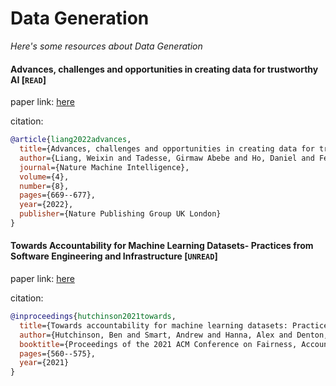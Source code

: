 # Data Generation
*Here's some resources about Data Generation*


#### Advances, challenges and opportunities in creating data for trustworthy AI [`READ`]
paper link: [here](https://www.nature.com/articles/s42256-022-00516-1)

citation: 
```bibtex
@article{liang2022advances,
  title={Advances, challenges and opportunities in creating data for trustworthy AI},
  author={Liang, Weixin and Tadesse, Girmaw Abebe and Ho, Daniel and Fei-Fei, L and Zaharia, Matei and Zhang, Ce and Zou, James},
  journal={Nature Machine Intelligence},
  volume={4},
  number={8},
  pages={669--677},
  year={2022},
  publisher={Nature Publishing Group UK London}
}
```

#### Towards Accountability for Machine Learning Datasets- Practices from Software Engineering and Infrastructure [`UNREAD`]
paper link: [here](https://dl.acm.org/doi/pdf/10.1145/3442188.3445918)

citation: 
```bibtex
@inproceedings{hutchinson2021towards,
  title={Towards accountability for machine learning datasets: Practices from software engineering and infrastructure},
  author={Hutchinson, Ben and Smart, Andrew and Hanna, Alex and Denton, Emily and Greer, Christina and Kjartansson, Oddur and Barnes, Parker and Mitchell, Margaret},
  booktitle={Proceedings of the 2021 ACM Conference on Fairness, Accountability, and Transparency},
  pages={560--575},
  year={2021}
}
```